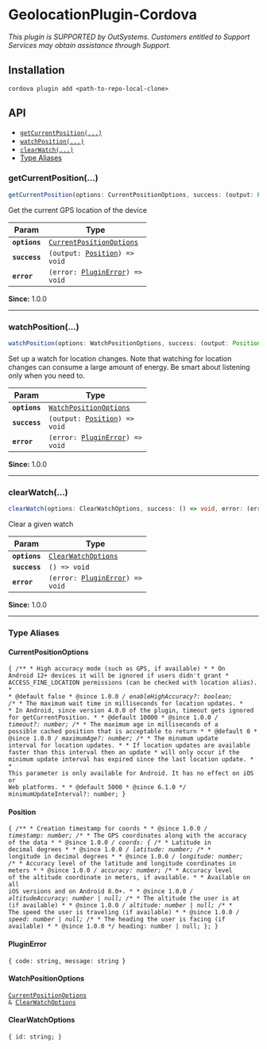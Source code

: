 # GeolocationPlugin-Cordova

*This plugin is SUPPORTED by OutSystems. Customers entitled to Support Services may obtain assistance through Support.*

## Installation

```console
cordova plugin add <path-to-repo-local-clone>
```

## API

<docgen-index>

* [`getCurrentPosition(...)`](#getcurrentposition)
* [`watchPosition(...)`](#watchposition)
* [`clearWatch(...)`](#clearwatch)
* [Type Aliases](#type-aliases)

</docgen-index>

<docgen-api>
<!--Update the source file JSDoc comments and rerun docgen to update the docs below-->

### getCurrentPosition(...)

```typescript
getCurrentPosition(options: CurrentPositionOptions, success: (output: Position) => void, error: (error: PluginError) => void) => void
```

Get the current GPS location of the device

| Param         | Type                                                                      |
| ------------- | ------------------------------------------------------------------------- |
| **`options`** | <code><a href="#currentpositionoptions">CurrentPositionOptions</a></code> |
| **`success`** | <code>(output: <a href="#position">Position</a>) =&gt; void</code>        |
| **`error`**   | <code>(error: <a href="#pluginerror">PluginError</a>) =&gt; void</code>   |

**Since:** 1.0.0

--------------------


### watchPosition(...)

```typescript
watchPosition(options: WatchPositionOptions, success: (output: Position) => void, error: (error: PluginError) => void) => void
```

Set up a watch for location changes. Note that watching for location changes
can consume a large amount of energy. Be smart about listening only when you need to.

| Param         | Type                                                                    |
| ------------- | ----------------------------------------------------------------------- |
| **`options`** | <code><a href="#watchpositionoptions">WatchPositionOptions</a></code>   |
| **`success`** | <code>(output: <a href="#position">Position</a>) =&gt; void</code>      |
| **`error`**   | <code>(error: <a href="#pluginerror">PluginError</a>) =&gt; void</code> |

**Since:** 1.0.0

--------------------


### clearWatch(...)

```typescript
clearWatch(options: ClearWatchOptions, success: () => void, error: (error: PluginError) => void) => void
```

Clear a given watch

| Param         | Type                                                                    |
| ------------- | ----------------------------------------------------------------------- |
| **`options`** | <code><a href="#clearwatchoptions">ClearWatchOptions</a></code>         |
| **`success`** | <code>() =&gt; void</code>                                              |
| **`error`**   | <code>(error: <a href="#pluginerror">PluginError</a>) =&gt; void</code> |

**Since:** 1.0.0

--------------------


### Type Aliases


#### CurrentPositionOptions

<code>{ /** * High accuracy mode (such as GPS, if available) * * On Android 12+ devices it will be ignored if users didn't grant * ACCESS_FINE_LOCATION permissions (can be checked with location alias). * * @default false * @since 1.0.0 */ enableHighAccuracy?: boolean; /** * The maximum wait time in milliseconds for location updates. * * In Android, since version 4.0.0 of the plugin, timeout gets ignored for getCurrentPosition. * * @default 10000 * @since 1.0.0 */ timeout?: number; /** * The maximum age in milliseconds of a possible cached position that is acceptable to return * * @default 0 * @since 1.0.0 */ maximumAge?: number; /** * The minumum update interval for location updates. * * If location updates are available faster than this interval then an update * will only occur if the minimum update interval has expired since the last location update. * * This parameter is only available for Android. It has no effect on iOS or Web platforms. * * @default 5000 * @since 6.1.0 */ minimumUpdateInterval?: number; }</code>


#### Position

<code>{ /** * Creation timestamp for coords * * @since 1.0.0 */ timestamp: number; /** * The GPS coordinates along with the accuracy of the data * * @since 1.0.0 */ coords: { /** * Latitude in decimal degrees * * @since 1.0.0 */ latitude: number; /** * longitude in decimal degrees * * @since 1.0.0 */ longitude: number; /** * Accuracy level of the latitude and longitude coordinates in meters * * @since 1.0.0 */ accuracy: number; /** * Accuracy level of the altitude coordinate in meters, if available. * * Available on all iOS versions and on Android 8.0+. * * @since 1.0.0 */ altitudeAccuracy: number | null; /** * The altitude the user is at (if available) * * @since 1.0.0 */ altitude: number | null; /** * The speed the user is traveling (if available) * * @since 1.0.0 */ speed: number | null; /** * The heading the user is facing (if available) * * @since 1.0.0 */ heading: number | null; }; }</code>


#### PluginError

<code>{ code: string, message: string }</code>


#### WatchPositionOptions

<code><a href="#currentpositionoptions">CurrentPositionOptions</a> & <a href="#clearwatchoptions">ClearWatchOptions</a></code>


#### ClearWatchOptions

<code>{ id: string; }</code>

</docgen-api>